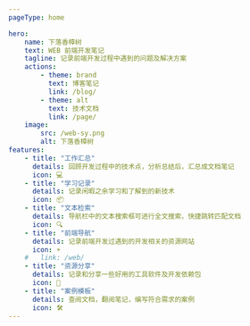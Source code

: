 ```yaml
---
pageType: home

hero:
    name: 下落香樟树
    text: WEB 前端开发笔记
    tagline: 记录前端开发过程中遇到的问题及解决方案
    actions:
        - theme: brand
          text: 博客笔记
          link: /blog/
        - theme: alt
          text: 技术文档
          link: /page/
    image:
        src: /web-sy.png
        alt: 下落香樟树
features:
    - title: "工作汇总"
      details: 回顾开发过程中的技术点，分析总结后，汇总成文档笔记
      icon: 💻
    - title: "学习记录"
      details: 记录闲暇之余学习和了解到的新技术
      icon: 📦
    - title: "文本检索"
      details: 导航栏中的文本搜索框可进行全文搜索，快捷跳转匹配文档
      icon: 🔍
    - title: "前端导航"
      details: 记录前端开发过遇到的开发相关的资源网站
      icon: ☀️
    #   link: /web/
    - title: "资源分享"
      details: 记录和分享一些好用的工具软件及开发依赖包
      icon: 🚀
    - title: "案例模板"
      details: 查阅文档，翻阅笔记，编写符合需求的案例
      icon: 🛠️
---
```

